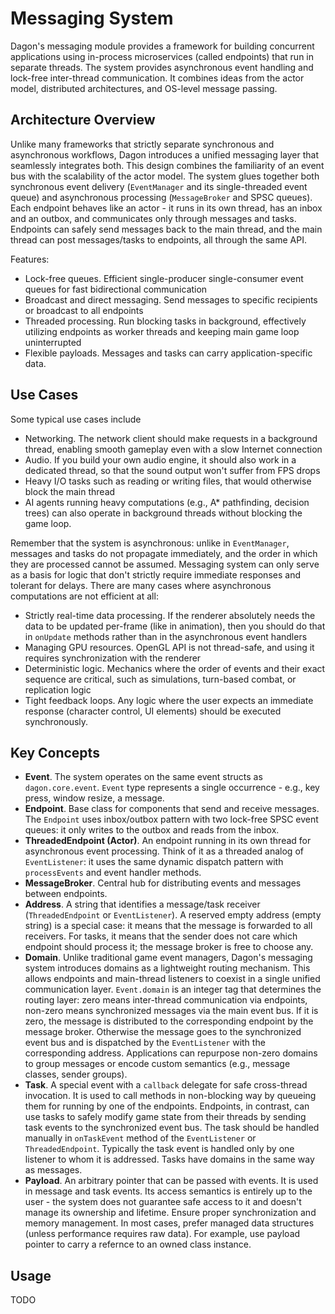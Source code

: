 # Messaging System

Dagon's messaging module provides a framework for building concurrent applications using in-process microservices (called endpoints) that run in separate threads. The system provides asynchronous event handling and lock-free inter-thread communication. It combines ideas from the actor model, distributed architectures, and OS-level message passing.

## Architecture Overview
Unlike many frameworks that strictly separate synchronous and asynchronous workflows, Dagon introduces a unified messaging layer that seamlessly integrates both. This design combines the familiarity of an event bus with the scalability of the actor model. The system glues together both synchronous event delivery (`EventManager` and its single-threaded event queue) and asynchronous processing (`MessageBroker` and SPSC queues). Each endpoint behaves like an actor - it runs in its own thread, has an inbox and an outbox, and communicates only through messages and tasks. Endpoints can safely send messages back to the main thread, and the main thread can post messages/tasks to endpoints, all through the same API.

Features:
- Lock-free queues. Efficient single-producer single-consumer event queues for fast bidirectional communication
- Broadcast and direct messaging. Send messages to specific recipients or broadcast to all endpoints
- Threaded processing. Run blocking tasks in background, effectively utilizing endpoints as worker threads and keeping main game loop uninterrupted
- Flexible payloads. Messages and tasks can carry application-specific data.

## Use Cases
Some typical use cases include
- Networking. The network client should make requests in a background thread, enabling smooth gameplay even with a slow Internet connection
- Audio. If you build your own audio engine, it should also work in a dedicated thread, so that the sound output won't suffer from FPS drops
- Heavy I/O tasks such as reading or writing files, that would otherwise block the main thread
- AI agents running heavy computations (e.g., A* pathfinding, decision trees) can also operate in background threads without blocking the game loop.

Remember that the system is asynchronous: unlike in `EventManager`, messages and tasks do not propagate immediately, and the order in which they are processed cannot be assumed. Messaging system can only serve as a basis for logic that don't strictly require immediate responses and tolerant for delays. There are many cases where asynchronous computations are not efficient at all:
- Strictly real-time data processing. If the renderer absolutely needs the data to be updated per-frame (like in animation), then you should do that in `onUpdate` methods rather than in the asynchronous event handlers
- Managing GPU resources. OpenGL API is not thread-safe, and using it requires synchronization with the renderer
- Deterministic logic. Mechanics where the order of events and their exact sequence are critical, such as simulations, turn-based combat, or replication logic
- Tight feedback loops. Any logic where the user expects an immediate response (character control, UI elements) should be executed synchronously.

## Key Concepts
- **Event**. The system operates on the same event structs as `dagon.core.event`. `Event` type represents a single occurrence - e.g., key press, window resize, a message.
- **Endpoint**. Base class for components that send and receive messages. The `Endpoint` uses inbox/outbox pattern with two lock-free SPSC event queues: it only writes to the outbox and reads from the inbox.
- **ThreadedEndpoint (Actor)**. An endpoint running in its own thread for asynchronous event processing. Think of it as a threaded analog of `EventListener`: it uses the same dynamic dispatch pattern with `processEvents` and event handler methods.
- **MessageBroker**. Central hub for distributing events and messages between endpoints.
- **Address**. A string that identifies a message/task receiver (`ThreadedEndpoint` or `EventListener`). A reserved empty address (empty string) is a special case: it means that the message is forwarded to all receivers. For tasks, it means that the sender does not care which endpoint should process it; the message broker is free to choose any.
- **Domain**. Unlike traditional game event managers, Dagon's messaging system introduces domains as a lightweight routing mechanism. This allows endpoints and main-thread listeners to coexist in a single unified communication layer. `Event.domain` is an integer tag that determines the routing layer: zero means inter-thread communication via endpoints, non-zero means synchronized messages via the main event bus. If it is zero, the message is distributed to the corresponding endpoint by the message broker. Otherwise the message goes to the synchronized event bus and is dispatched by the `EventListener` with the corresponding address. Applications can repurpose non-zero domains to group messages or encode custom semantics (e.g., message classes, sender groups).
- **Task**. A special event with a `callback` delegate for safe cross-thread invocation. It is used to call methods in non-blocking way by queueing them for running by one of the endpoints. Endpoints, in contrast, can use tasks to safely modify game state from their threads by sending task events to the synchronized event bus. The task should be handled manually in `onTaskEvent` method of the `EventListener` or `ThreadedEndpoint`. Typically the task event is handled only by one listener to whom it is addressed. Tasks have domains in the same way as messages.
- **Payload**. An arbitrary pointer that can be passed with events. It is used in message and task events. Its access semantics is entirely up to the user - the system does not guarantee safe access to it and doesn't manage its ownership and lifetime. Ensure proper synchronization and memory management. In most cases, prefer managed data structures (unless performance requires raw data). For example, use payload pointer to carry a refernce to an owned class instance.

## Usage
TODO
